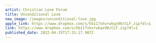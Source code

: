 ```yaml
---
artist: Christian Love Forum
title: Unconditional Love
new_image: /images/unconditional-love.jpg
apple_link: https://www.dropbox.com/s/hb117xhvrwkqx90/CLF.zip?dl=1
link: https://www.dropbox.com/s/hb117xhvrwkqx90/CLF.zip?dl=1
published_date: 2022-04-25T17:31:17.907Z
---
```

